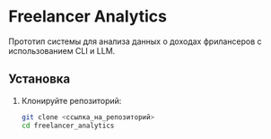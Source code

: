# Freelancer Analytics

Прототип системы для анализа данных о доходах фрилансеров с использованием CLI и LLM.

## Установка
1. Клонируйте репозиторий:
   ```bash
   git clone <ссылка_на_репозиторий>
   cd freelancer_analytics